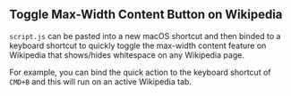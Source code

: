 ## Toggle Max-Width Content Button on Wikipedia

`script.js` can be pasted into a new macOS shortcut and then binded to a keyboard shortcut
to quickly toggle the max-width content feature on Wikipedia that shows/hides whitespace
on any Wikipedia page.

For example, you can bind the quick action to the keyboard shortcut of
`CMD+B` and this will run on an active Wikipedia tab.
